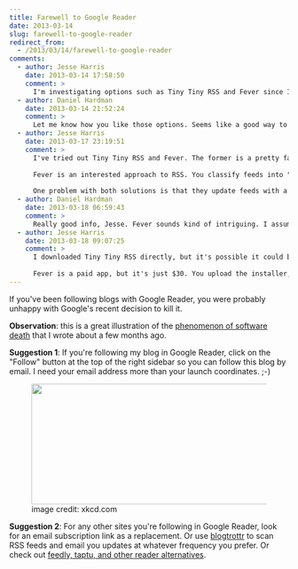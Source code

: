```yaml
---
title: Farewell to Google Reader
date: 2013-03-14
slug: farewell-to-google-reader
redirect_from:
  - /2013/03/14/farewell-to-google-reader
comments:
  - author: Jesse Harris
    date: 2013-03-14 17:58:50
    comment: >
      I'm investigating options such as Tiny Tiny RSS and Fever since I can install them on my server and basically use them forever. We all need to take more control of our software that way.
  - author: Daniel Hardman
    date: 2013-03-14 21:52:24
    comment: >
      Let me know how you like those options. Seems like a good way to go, if you have a server where installing arbitrary packages is possible.
  - author: Jesse Harris
    date: 2013-03-17 23:19:51
    comment: >
      I've tried out Tiny Tiny RSS and Fever. The former is a pretty faithful recreation of the Google Reader interface (provided it is setup correctly), but I'd have to write some plugins to get all of the sharing options I want. I can understand not having something for HootSuite, but nothing for Facebook? That's just weird. And Google Reader would let you easily setup your own sharing links.
      
      Fever is an interested approach to RSS. You classify feeds into "kindling" and "sparks". The sparks are feeds with a low signal-to-noise that helps bump other posts higher on the food chain. You can then use a "hot" view to show you a summary of the items that are getting the most buzz. If you're a news junkie, this is a great way to follow what's going on without reading 50 different takes on the same story.
      
      One problem with both solutions is that they update feeds with a cron job. I've gotten spoiled by Google's scale that updates feeds almost instantly. I guess that's a required trade-off. I still need to try out the self-install version of NewsBlur to see if it offers anything distinctive.
  - author: Daniel Hardman
    date: 2013-03-18 06:59:43
    comment: >
      Really good info, Jesse. Fever sounds kind of intriguing. I assume both packages just install by calling yum/apt-get or the equivalent package mgr? Are they hard to configure?
  - author: Jesse Harris
    date: 2013-03-18 09:07:25
    comment: >
      I downloaded Tiny Tiny RSS directly, but it's possible it could be in a repository. It doesn't have an installer, so there's a few manual steps. It's about as easy as decompress, run the DB install script for MySQL or Postgres, and either setup the cron job or run the PHP daemon script in a screen session. You shouldn't have any issues with it, but Joe User sure wouldn't. (Fun note: it supports self-registration and multiple users, so you can host an instance for your friends.)
      
      Fever is a paid app, but it's just $30. You upload the installer, it verifies compatibility, then completes the install once you buy a key. Even if I don't use it long-term, it was worth $30 to give it a spin. Heck, it might be a good supplemental reader for when I get busy and just need to see the biggest news items.
---
```

If you've been following blogs with Google Reader, you were probably unhappy with Google's recent decision to kill it.

<strong>Observation</strong>: this is a great illustration of the <a title="The 8th Characteristic" href="the-8th-characteristic.md">phenomenon of software death</a> that I wrote about a few months ago.

<strong>Suggestion 1</strong>: If you're following my blog in Google Reader, click on the "Follow" button at the top of the right sidebar so you can follow this blog by email. I need your email address more than your launch coordinates. ;-)

<figure><img src="http://imgs.xkcd.com/comics/the_important_field.png" width="500" height="217" /><figcaption>image credit: xkcd.com</figcaption></figure>

<strong>Suggestion 2</strong>: For any other sites you're following in Google Reader, look for an email subscription link as a replacement. Or use <a href="http://blogtrottr.com/" target="_blank">blogtrottr</a> to scan RSS feeds and email you updates at whatever frequency you prefer. Or check out <a href="http://marketingland.com/12-google-reader-alternatives-36158" target="_blank">feedly, taptu, and other reader alternatives</a>.
